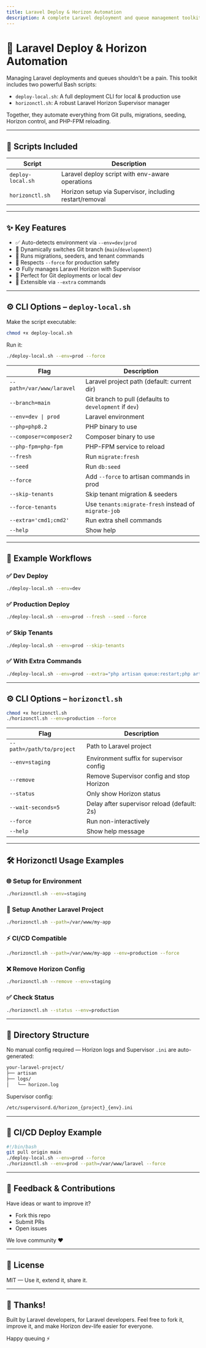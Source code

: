 ```yaml
---
title: Laravel Deploy & Horizon Automation
description: A complete Laravel deployment and queue management toolkit using Bash scripts for dev, production, and CI/CD.
---
```


# 🚀 Laravel Deploy & Horizon Automation

Managing Laravel deployments and queues shouldn’t be a pain. This toolkit includes two powerful Bash scripts:

- `deploy-local.sh`: A full deployment CLI for local & production use
- `horizonctl.sh`: A robust Laravel Horizon Supervisor manager

Together, they automate everything from Git pulls, migrations, seeding, Horizon control, and PHP-FPM reloading.

---

## 🧰 Scripts Included

| Script            | Description                                             |
| ----------------- | ------------------------------------------------------- |
| `deploy-local.sh` | Laravel deploy script with env-aware operations         |
| `horizonctl.sh`   | Horizon setup via Supervisor, including restart/removal |

---

## ✨ Key Features

- ✅ Auto-detects environment via `--env=dev|prod`
- 🔁 Dynamically switches Git branch (`main`/`development`)
- 💾 Runs migrations, seeders, and tenant commands
- 🔐 Respects `--force` for production safety
- ⚙️ Fully manages Laravel Horizon with Supervisor
- 🚀 Perfect for Git deployments or local dev
- 🧩 Extensible via `--extra` commands

---

## ⚙️ CLI Options – `deploy-local.sh`

Make the script executable:

```bash
chmod +x deploy-local.sh
```

Run it:

```bash
./deploy-local.sh --env=prod --force
```

| Flag                      | Description                                             |
| ------------------------- | ------------------------------------------------------- |
| `--path=/var/www/laravel` | Laravel project path (default: current dir)             |
| `--branch=main`           | Git branch to pull (defaults to `development` if `dev`) |
| `--env=dev \| prod`       | Laravel environment                                     |
| `--php=php8.2`            | PHP binary to use                                       |
| `--composer=composer2`    | Composer binary to use                                  |
| `--php-fpm=php-fpm`       | PHP-FPM service to reload                               |
| `--fresh`                 | Run `migrate:fresh`                                     |
| `--seed`                  | Run `db:seed`                                           |
| `--force`                 | Add `--force` to artisan commands in prod               |
| `--skip-tenants`          | Skip tenant migration & seeders                         |
| `--force-tenants`         | Use `tenants:migrate-fresh` instead of `migrate-job`    |
| `--extra='cmd1;cmd2'`     | Run extra shell commands                                |
| `--help`                  | Show help                                               |

---

## 🔄 Example Workflows

### ✅ Dev Deploy

```bash
./deploy-local.sh --env=dev
```

### ✅ Production Deploy

```bash
./deploy-local.sh --env=prod --fresh --seed --force
```

### ✅ Skip Tenants

```bash
./deploy-local.sh --env=prod --skip-tenants
```

### ✅ With Extra Commands

```bash
./deploy-local.sh --env=prod --extra="php artisan queue:restart;php artisan storage:link"
```

---

## ⚙️ CLI Options – `horizonctl.sh`

```bash
chmod +x horizonctl.sh
./horizonctl.sh --env=production --force
```

| Flag                      | Description                                 |
| ------------------------- | ------------------------------------------- |
| `--path=/path/to/project` | Path to Laravel project                     |
| `--env=staging`           | Environment suffix for supervisor config    |
| `--remove`                | Remove Supervisor config and stop Horizon   |
| `--status`                | Only show Horizon status                    |
| `--wait-seconds=5`        | Delay after supervisor reload (default: 2s) |
| `--force`                 | Run non-interactively                       |
| `--help`                  | Show help message                           |

---

## 🛠 Horizonctl Usage Examples

### 🌐 Setup for Environment

```bash
./horizonctl.sh --env=staging
```

### 📁 Setup Another Laravel Project

```bash
./horizonctl.sh --path=/var/www/my-app
```

### ⚡ CI/CD Compatible

```bash
./horizonctl.sh --path=/var/www/my-app --env=production --force
```

### ❌ Remove Horizon Config

```bash
./horizonctl.sh --remove --env=staging
```

### ✅ Check Status

```bash
./horizonctl.sh --status --env=production
```

---

## 🧱 Directory Structure

No manual config required — Horizon logs and Supervisor `.ini` are auto-generated:

```txt
your-laravel-project/
├── artisan
├── logs/
│   └── horizon.log
```

Supervisor config:

```txt
/etc/supervisord.d/horizon_{project}_{env}.ini
```

---

## 🧪 CI/CD Deploy Example

```bash
#!/bin/bash
git pull origin main
./deploy-local.sh --env=prod --force
./horizonctl.sh --env=prod --path=/var/www/laravel --force
```

---

## 💬 Feedback & Contributions

Have ideas or want to improve it?

- Fork this repo
- Submit PRs
- Open issues

We love community ❤️

---

## 🔐 License

MIT — Use it, extend it, share it.

---

## 🧡 Thanks!

Built by Laravel developers, for Laravel developers.
Feel free to fork it, improve it, and make Horizon dev-life easier for everyone.

Happy queuing ⚡
